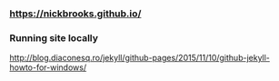 ### https://nickbrooks.github.io/

### Running site locally
http://blog.diaconesq.ro/jekyll/github-pages/2015/11/10/github-jekyll-howto-for-windows/